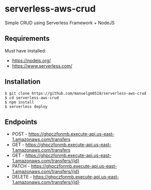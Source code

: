 # serverless-aws-crud

Simple CRUD using Serverless Framework + NodeJS

## Requirements

Must have installed:

- https://nodejs.org/
- https://www.serverless.com/

## Installation

    $ git clone https://github.com/manuelgm0518/serverless-aws-crud
    $ cd serverless-aws-crud
    $ npm install
    $ serverless deploy

## Endpoints

- POST - https://ghpczfonmb.execute-api.us-east-1.amazonaws.com/transfers
- GET - https://ghpczfonmb.execute-api.us-east-1.amazonaws.com/transfers
- GET - https://ghpczfonmb.execute-api.us-east-1.amazonaws.com/transfers/{id}
- PATCH - https://ghpczfonmb.execute-api.us-east-1.amazonaws.com/transfers/{id}
- DELETE - https://ghpczfonmb.execute-api.us-east-1.amazonaws.com/transfers/{id}
